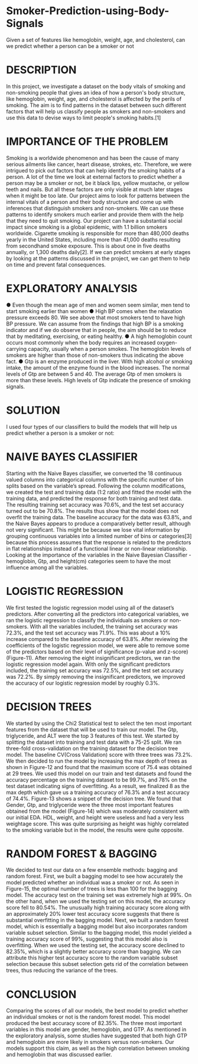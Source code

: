 # Smoker-Prediction-using-Body-Signals
Given a set of features like hemoglobin, weight, age, and cholesterol, can we predict whether a person can be a smoker or not

# DESCRIPTION

In this project, we investigate a dataset on the body vitals of smoking and non-smoking people that gives an idea of how a person's body structure, like hemoglobin, weight, age, and cholesterol is affected by the perils of smoking. The aim is to find patterns in the dataset between such different factors that will help us classify people as smokers and non-smokers and use this data to devise ways to limit people's smoking habits.[1]
# IMPORTANCE OF THE PROBLEM

Smoking is a worldwide phenomenon and has been the cause of many serious ailments like cancer, heart disease, strokes, etc. Therefore, we were intrigued to pick out factors that can help identify the smoking habits of a person. A lot of the time we look at external factors to predict whether a person may be a smoker or not, be it black lips, yellow mustache, or yellow teeth and nails. But all these factors are only visible at much later stages when it might be too late. Our project aims to look for patterns between the internal vitals of a person and their body structure and come up with inferences that distinguish smokers and non-smokers. We can use these patterns to identify smokers much earlier and provide them with the help that they need to quit smoking. 
Our project can have a substantial social impact since smoking is a global epidemic, with 1.1 billion smokers worldwide. Cigarette smoking is responsible for more than 480,000 deaths yearly in the United States, including more than 41,000 deaths resulting from secondhand smoke exposure. This is about one in five deaths annually, or 1,300 deaths daily[2]. If we can predict smokers at early stages by looking at the patterns discussed in the project, we can get them to help on time and prevent fatal consequences.

# EXPLORATORY ANALYSIS

●	Even though the mean age of men and women seem similar, men tend to start smoking earlier than women
●	High BP comes when the relaxation pressure exceeds 80. We see above that most smokers tend to have high BP pressure. We can assume from the findings that high BP is a smoking indicator and if we do observe that in people, the aim should be to reduce that by meditating, exercising, or eating healthy.
●	A high hemoglobin count occurs most commonly when the body requires an increased oxygen-carrying capacity, usually when a person smokes. The hemoglobin levels of smokers are higher than those of non-smokers thus indicating the above fact.
●	Gtp is an enzyme produced in the liver. With high alcohol or smoking intake, the amount of the enzyme found in the blood increases. The normal levels of Gtp are between 5 and 40. The average Gtp of men smokers is more than these levels. High levels of Gtp indicate the presence of smoking signals.

# SOLUTION
I used four types of our classifiers to build the models that will help us predict whether a person is a smoker or not:
# NAIVE BAYES CLASSIFIER
Starting with the Naive Bayes classifier, we converted the 18 continuous valued columns into categorical columns with the specific number of bin splits based on the variable’s spread. Following the column modifications, we created the test and training data (1:2 ratio) and fitted the model with the training data, and predicted the response for both training and test data. The resulting training set accuracy was 70.6%, and the test set accuracy turned out to be 70.8%. The results thus show that the model does not overfit the training data. The baseline accuracy for the data was 63.8%, and the Naive Bayes appears to produce a comparatively better result, although not very significant. This might be because we lose vital information by grouping continuous variables into a limited number of bins or categories[3] because this process assumes that the response is related to the predictors in flat relationships instead of a functional linear or non-linear relationship. Looking at the importance of the variables in the Naive Bayesian Classifier - hemoglobin, Gtp, and height(cm) categories seem to have the most influence among all the variables. 
# LOGISTIC REGRESSION
We first tested the logistic regression model using all of the dataset’s predictors. After converting all the predictors into categorical variables, we ran the logistic regression to classify the individuals as smokers or non-smokers. With all the variables included, the training set accuracy was 72.3%, and the test set accuracy was 71.9%. This was about a 10% increase compared to the baseline accuracy of 63.8%. After reviewing the coefficients of the logistic regression model, we were able to remove some of the predictors based on their level of significance (p-value and z-score) (Figure-11). After removing the eight insignificant predictors, we ran the logistic regression model again. With only the significant predictors included, the training set accuracy was 72.5%, and the test set accuracy was 72.2%. By simply removing the insignificant predictors, we improved the accuracy of our logistic regression model by roughly 0.3%.
# DECISION TREES
We started by using the Chi2 Statistical test to select the ten most important features from the dataset that will be used to train our model. The Gtp, triglyceride, and ALT were the top 3 features of this test. We started by splitting the dataset into training and test data with a 75-25 split. We ran three-fold cross-validation on the training dataset for the decision tree model. The baseline CV(Cross Validation) score with three trees was 73.2%. We then decided to run the model by increasing the max depth of trees as shown in Figure-12 and found that the maximum score of 75.4 was obtained at 29 trees. We used this model on our train and test datasets and found the accuracy percentage on the training dataset to be 99.7%, and 78% on the test dataset indicating signs of overfitting. As a result, we finalized 8 as the max depth which gave us a training accuracy of 76.3% and a test accuracy of 74.4%. Figure-13 shows a snippet of the decision tree. We found that Gender, Gtp, and triglyceride were the three most important features obtained from the model (Figure-14) which was moderately consistent with our initial EDA. HDL, weight, and height were useless and had a very less weightage score. This was quite surprising as height was highly correlated to the smoking variable but in the model, the results were quite opposite.
# RANDOM FOREST & BAGGING
We decided to test our data on a few ensemble methods: bagging and random forest. First, we built a bagging model to see how accurately the model predicted whether an individual was a smoker or not. As seen in Figure-15, the optimal number of trees is less than 100 for the bagging model. The accuracy test on the training set was extremely high at 99%. On the other hand, when we used the testing set on this model, the accuracy score fell to 80.54%. The unusually high training accuracy score along with an approximately 20% lower test accuracy score suggests that there is substantial overfitting in the bagging model. 
Next, we built a random forest model, which is essentially a bagging model but also incorporates random variable subset selection. Similar to the bagging model, this model yielded a training accuracy score of 99%, suggesting that this model also is overfitting. When we used the testing set, the accuracy score declined to 82.35%, which is a slightly better accuracy score than bagging. We can attribute this higher test accuracy score to the random variable subset selection because this subset selection gets rid of the correlation between trees, thus reducing the variance of the trees.
# CONCLUSION
Comparing the scores of all our models, the best model to predict whether an individual smokes or not is the random forest model. This model produced the best accuracy score of 82.35%. The three most important variables in this model are gender, hemoglobin, and GTP. As mentioned in the exploratory analysis, some studies have suggested that both high GTP and hemoglobin are more likely in smokers versus non-smokers. Our models support this claim, as well as the high correlation between smoking and hemoglobin that was discussed earlier. 
